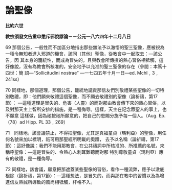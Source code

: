 # 論聖像


**比約六世**

**教宗頒發文告重申懲斥邪說謬論－－公元一八六四年十二月八日**





69 
那個公告，一般性而不加區分地指出那些無法予以澈悟的聖三聖像，應被視為一種令無知者進入邪道的機會，該同（其他）聖像，從教會中一起取去：—該公告，因
其本身的籠統性，而成為冒失的，且與教會所傳授的熱心習俗相牴觸，這好像說，沒有為教會所核准的，安全地予以允准的聖三聖像的存在（參閱：本篤十四世：簡
詔—“Sollicitudini nostrae” —一七四五年十月一日—ed. Mchl﹐3﹐241ss）

70 
同樣地，那個道理，那個公告，籠統地譴責那信友們別敬禮某些聖像的一切特別敬禮，即：他們願來敬禮這個聖像，而不願去敬禮別的聖像（論祈禱，第17節）：
—這種道理是冒失的、危害（人靈）的而對那由教會傳下來的熱心習俗，以及對那天主上智所安排的措施，是一種侮辱。這樣，天主在記念眾聖人的事上，也不願意
這樣做，因為祂按祂所願意的，把自己的恩賜分施予每一個人。（Aug. Ep. （78）ad Hipp. PL 33﹐269）

71　同樣地，該會議禁止，不得把聖像，尤其是真福童貞（瑪利亞）的聖像，用任何名號來加以標明，祇可用那聖經所明載的奧蹟，
去予以名稱（論祈禱，第17節）：這好像說：我們不能用那教會，在公共禱詞中所核准的、所推薦的名號，來稱呼聖像：—這是冒失的、令熱心人刺耳難聽而對那
特別尊敬童貞（瑪利亞）應有的敬禮，是一種侮辱。

72 同樣地，該會議，願意把那遮蓋某些聖像的習俗，看作一種流弊，應予以澈底根除（論祈禱，第17節）：—這種想法，是冒失的，而與那在教中的習慣以及為增進信友熱誠所導致的風尚相牴觸，杆格不入。

